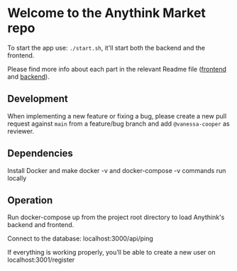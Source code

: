 # Welcome to the Anythink Market repo

To start the app use: `./start.sh`, it'll start both the backend and the frontend.

Please find more info about each part in the relevant Readme file ([frontend](frontend/readme.md) and [backend](backend/README.md)).

## Development

When implementing a new feature or fixing a bug, please create a new pull request against `main` from a feature/bug branch and add `@vanessa-cooper` as reviewer.

## Dependencies

Install Docker and make docker -v and docker-compose -v commands run locally

## Operation

Run docker-compose up from the project root directory to load Anythink's backend and frontend.

Connect to the database: localhost:3000/api/ping

If everything is working properly, you’ll be able to create a new user on localhost:3001/register 

